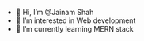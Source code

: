 - 👋 Hi, I’m @Jainam Shah
- 👀 I’m interested in Web development 
- 🌱 I’m currently learning MERN stack 


<!---
jainamshah3638/jainamshah3638 is a ✨ special ✨ repository because its `README.md` (this file) appears on your GitHub profile.
You can click the Preview link to take a look at your changes.
--->
